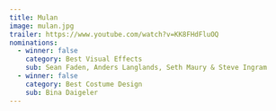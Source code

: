 ```yaml
---
title: Mulan
image: mulan.jpg
trailer: https://www.youtube.com/watch?v=KK8FHdFluOQ
nominations:
  - winner: false
    category: Best Visual Effects
    sub: Sean Faden, Anders Langlands, Seth Maury & Steve Ingram
  - winner: false
    category: Best Costume Design
    sub: Bina Daigeler
---
```

